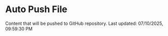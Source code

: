 # Auto Push File

Content that will be pushed to GitHub repository.
Last updated: 07/10/2025, 09:59:30 PM